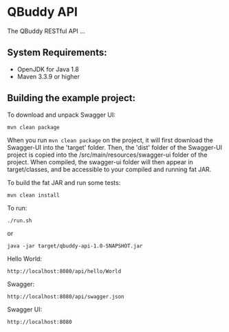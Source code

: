 QBuddy API
==========
The QBuddy RESTful API ...

System Requirements:
--------------------
- OpenJDK for Java 1.8
- Maven 3.3.9 or higher

Building the example project:
-----------------------------

To download and unpack Swagger UI:

`mvn clean package`

When you run `mvn clean package` on the project, it will first download the Swagger-UI into the 'target' folder. 
Then, the 'dist' folder of the Swagger-UI project is copied into the /src/main/resources/swagger-ui folder of the project. 
When compiled, the swagger-ui folder will then appear in target/classes, and be accessible to your compiled and running fat JAR.

To build the fat JAR and run some tests:

`mvn clean install`

To run:

`./run.sh`

or

`java -jar target/qbuddy-api-1.0-SNAPSHOT.jar`

Hello World:

`http://localhost:8080/api/hello/World`

Swagger:

`http://localhost:8080/api/swagger.json`

Swagger UI:

`http://localhost:8080`